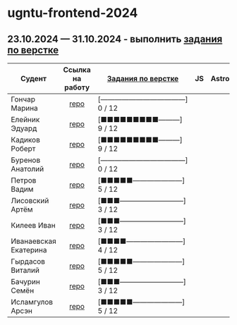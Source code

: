 # ugntu-frontend-2024

## 23.10.2024 — 31.10.2024 - выполнить [задания по верстке](https://ugntu-frontend.shtirlizc.ru)

| Судент | Ссылка на работу | [Задания по верстке](https://ugntu-frontend.shtirlizc.ru) | JS | Astro
|---|:-----------:|------------| --- | --- |
| Гончар Марина | [repo](https://github.com/goncharm/mmmmm.git) | [————————————] 0 / 12
| Елейник Эдуард | [repo](https://github.com/DonIkOt/Front_MPS_Eleynik) | [■■■■■■■■■———] 9 / 12
| Кадиков Роберт | [repo](https://github.com/RobertKadikov/Frontend-MPSH24-Kadikov) | [■■■■■■■■■———] 9 / 12
| Буренов Анатолий | [repo](https://github.com/AnatolyBurenov/index.html) | [————————————] 0 / 12
| Петров Вадим | [repo](https://github.com/Gilead-slaid/front-vadim) | [■■■■■———————] 5 / 12
| Лисовский Артём | [repo](https://github.com/LisVpustini/lissos.git) | [■■■—————————] 3 / 12
| Килеев Иван | [repo](https://github.com/Supernova288/Front.git) | [■■■—————————] 3 / 12
| Иванаевская Екатерина | [repo](https://github.com/KatyaIva082/KatyaIvanaevskaya.git) | [■■■■————————] 4 / 12
| Гырдасов Виталий | [repo](https://github.com/vitaliik84/ugntumph) | [■■■■■———————] 5 / 12
| Бачурин Семён | [repo](https://github.com/Sammmich/Front_EPS) | [■■■—————————] 3 / 12
| Исламгулов Арсэн | [repo](https://github.com/Vasdeen/Frontend-MPSH.git) | [■■■■■———————] 5 / 12
